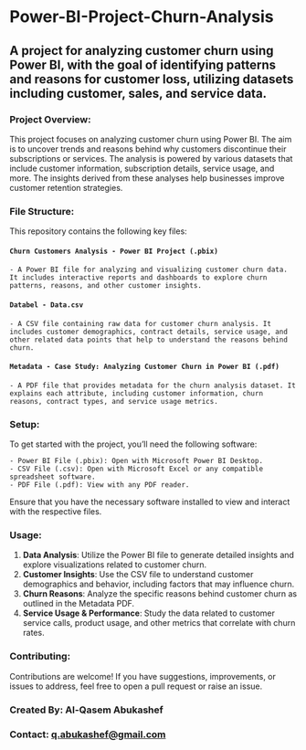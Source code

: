# Power-BI-Project-Churn-Analysis

## A project for analyzing customer churn using Power BI, with the goal of identifying patterns and reasons for customer loss, utilizing datasets including customer, sales, and service data.

### Project Overview:
This project focuses on analyzing customer churn using Power BI. The aim is to uncover trends and reasons behind why customers discontinue their subscriptions or services. The analysis is powered by various datasets that include customer information, subscription details, service usage, and more. The insights derived from these analyses help businesses improve customer retention strategies.

### File Structure:
This repository contains the following key files:

#### `Churn Customers Analysis - Power BI Project (.pbix)`
    - A Power BI file for analyzing and visualizing customer churn data. It includes interactive reports and dashboards to explore churn patterns, reasons, and other customer insights.

#### `Databel - Data.csv`
    - A CSV file containing raw data for customer churn analysis. It includes customer demographics, contract details, service usage, and other related data points that help to understand the reasons behind churn.

#### `Metadata - Case Study: Analyzing Customer Churn in Power BI (.pdf)`
    - A PDF file that provides metadata for the churn analysis dataset. It explains each attribute, including customer information, churn reasons, contract types, and service usage metrics.

### Setup:
To get started with the project, you’ll need the following software:

    - Power BI File (.pbix): Open with Microsoft Power BI Desktop.
    - CSV File (.csv): Open with Microsoft Excel or any compatible spreadsheet software.
    - PDF File (.pdf): View with any PDF reader.

Ensure that you have the necessary software installed to view and interact with the respective files.

### Usage:
1. **Data Analysis**: Utilize the Power BI file to generate detailed insights and explore visualizations related to customer churn.
2. **Customer Insights**: Use the CSV file to understand customer demographics and behavior, including factors that may influence churn.
3. **Churn Reasons**: Analyze the specific reasons behind customer churn as outlined in the Metadata PDF.
4. **Service Usage & Performance**: Study the data related to customer service calls, product usage, and other metrics that correlate with churn rates.

### Contributing:
Contributions are welcome! If you have suggestions, improvements, or issues to address, feel free to open a pull request or raise an issue.

### Created By: Al-Qasem Abukashef  
### Contact: q.abukashef@gmail.com

